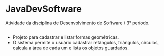 # JavaDevSoftware
Atividade da disciplina de Desenvolvimento de Software / 3° período.

##
- Projeto para cadastrar e listar formas geométricas. 
- O sistema permite o usuário cadastrar retângulos, triângulos, círculos, calcula a área de cada um e lista os objetos guardados. 
